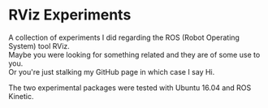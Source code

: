# RViz Experiments

A collection of experiments I did regarding the ROS (Robot Operating System) tool RViz.  
Maybe you were looking for something related and they are of some use to you.  
Or you're just stalking my GitHub page in which case I say Hi.  

The two experimental packages were tested with Ubuntu 16.04 and ROS Kinetic.
